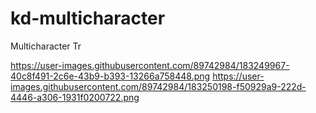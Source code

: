 # kd-multicharacter
Multicharacter Tr

https://user-images.githubusercontent.com/89742984/183249967-40c8f491-2c6e-43b9-b393-13266a758448.png
https://user-images.githubusercontent.com/89742984/183250198-f50929a9-222d-4446-a306-1931f0200722.png
